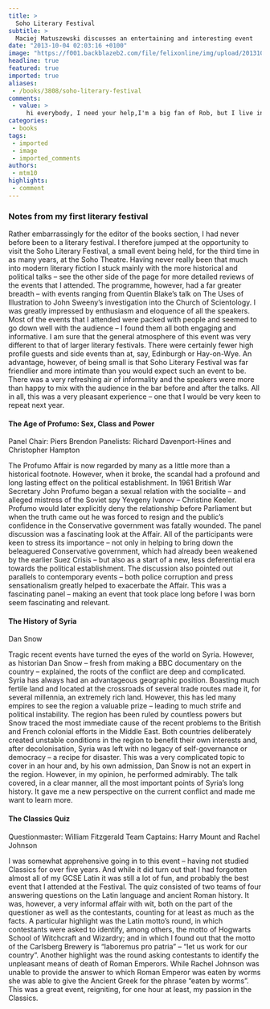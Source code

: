 ```yaml
---
title: >
  Soho Literary Festival
subtitle: >
  Maciej Matuszewski discusses an entertaining and interesting event
date: "2013-10-04 02:03:16 +0100"
image: "https://f001.backblazeb2.com/file/felixonline/img/upload/201310040302-jal08-damscus.jpg"
headline: true
featured: true
imported: true
aliases:
 - /books/3808/soho-literary-festival
comments:
 - value: >
     hi everybody, I need your help,I'm a big fan of Rob, but I live in Mexico and is very unifar that here on Itunes still does not allow the download the movie of summer house, you could not post it on his blog to view it? they are infinitely agradeceria .......... if not possible, no matter what I resign, but at least Explain to me because I leave my email keroppiirana@hotmail.com,Excelente Big, como lo comente9 <a href="http://jjgnbtcz.com">anemtiorrente</a> esta vieja me encanta, no mames ese culito perquef1o pero perfecto, esas tetas que armonizan perfectamente con esa carita de puta golosa uffff!!! nome1s de imaginarme rellene1ndole el cf3lon con mi leche calientita aaaahhhh!!! Vientos Big, gracias por ponerla y espero le guste a la banda chaquetera.Atte. El Chile Desflemado
categories:
 - books
tags:
 - imported
 - image
 - imported_comments
authors:
 - mtm10
highlights:
 - comment
---
```


###  Notes from my first literary festival

Rather embarrassingly for the editor of the books section, I had never before been to a literary festival. I therefore jumped at the opportunity to visit the Soho Literary Festival, a small event being held, for the third time in as many years, at the Soho Theatre.
 Having never really been that much into modern literary fiction I stuck mainly with the more historical and political talks – see the other side of the page for more detailed reviews of the events that I attended. The programme, however, had a far greater breadth – with events ranging from Quentin Blake’s talk on The Uses of Illustration to John Sweeny’s investigation into the Church of Scientology.
 I was greatly impressed by enthusiasm and eloquence of all the speakers. Most of the events that I attended were packed with people and seemed to go down well with the audience – I found them all both engaging and informative.
 I am sure that the general atmosphere of this event was very different to that of larger literary festivals. There were certainly fewer high profile guests and side events than at, say, Edinburgh or Hay-on-Wye. An advantage, however, of being small is that Soho Literary Festival was far friendlier and more intimate than you would expect such an event to be. There was a very refreshing air of informality and the speakers were more than happy to mix with the audience in the bar before and after the talks.
 All in all, this was a very pleasant experience – one that I would be very keen to repeat next year.

####  The Age of Profumo: Sex, Class and Power
 Panel Chair: Piers Brendon
 Panelists: Richard Davenport-Hines and Christopher Hampton

The Profumo Affair is now regarded by many as a little more than a historical footnote. However, when it broke, the scandal had a profound and long lasting effect on the political establishment. In 1961 British War Secretary John Profumo began a sexual relation with the socialite – and alleged mistress of the Soviet spy Yevgeny Ivanov – Christine Keeler. Profumo would later explicitly deny the relationship before Parliament but when the truth came out he was forced to resign and the public’s confidence in the Conservative government was fatally wounded.
 The panel discussion was a fascinating look at the Affair. All of the participants were keen to stress its importance – not only in helping to bring down the beleaguered Conservative government, which had already been weakened by the earlier Suez Crisis – but also as a start of a new, less deferential era towards the political establishment. The discussion also pointed out parallels to contemporary events – both police corruption and press sensationalism greatly helped to exacerbate the Affair.
 This was a fascinating panel – making an event that took place long before I was born seem fascinating and relevant.

####  The History of Syria
 Dan Snow

Tragic recent events have turned the eyes of the world on Syria. However, as historian Dan Snow – fresh from making a BBC documentary on the country – explained, the roots of the conflict are deep and complicated.
 Syria has always had an advantageous geographic position. Boasting much fertile land and located at the crossroads of several trade routes made it, for several millennia, an extremely rich land. However, this has led many empires to see the region a valuable prize – leading to much strife and political instability. The region has been ruled by countless powers but Snow traced the most immediate cause of the recent problems to the British and French colonial efforts in the Middle East. Both countries deliberately created unstable conditions in the region to benefit their own interests and, after decolonisation, Syria was left with no legacy of self-governance or democracy – a recipe for disaster.
 This was a very complicated topic to cover in an hour and, by his own admission, Dan Snow is not an expert in the region. However, in my opinion, he performed admirably. The talk covered, in a clear manner, all the most important points of Syria’s long history. It gave me a new perspective on the current conflict and made me want to learn more.

####  The Classics Quiz
 Questionmaster: William Fitzgerald
 Team Captains: Harry Mount and Rachel Johnson

I was somewhat apprehensive going in to this event – having not studied Classics for over five years. And while it did turn out that I had forgotten almost all of my GCSE Latin it was still a lot of fun, and probably the best event that I attended at the Festival.
 The quiz consisted of two teams of four answering questions on the Latin language and ancient Roman history. It was, however, a very informal affair with wit, both on the part of the questioner as well as the contestants, counting for at least as much as the facts.
 A particular highlight was the Latin motto’s round, in which contestants were asked to identify, among others, the motto of Hogwarts School of Witchcraft and Wizardry; and in which I found out that the motto of the Carlsberg Brewery is “laboremus pro patria” – “let us work for our country”. Another highlight was the round asking contestants to identify the unpleasant means of death of Roman Emperors. While Rachel Johnson was unable to provide the answer to which Roman Emperor was eaten by worms she was able to give the Ancient Greek for the phrase “eaten by worms”.
 This was a great event, reigniting, for one hour at least, my passion in the Classics.
